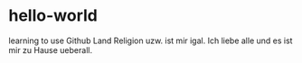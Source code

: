 # hello-world
learning to use Github
Land Religion uzw. ist mir igal.
Ich liebe alle und es ist mir zu Hause ueberall.

